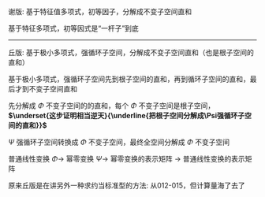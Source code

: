 谢版: 基于特征值多项式，初等因子，分解成不变子空间直和  
  
基于特征多项式，初等因式是“一杆子”到底  
  
---  
  
丘版: 基于极小多项式，强循环子空间，分解成不变子空间直和（也是根子空间的直和）  
  
基于极小多项式，强循环子空间先到根子空间的直和，再到循环子空间的直和，最后才到不变子空间直和  
  
先分解成 $\Phi$ 不变子空间的的直和，每个 $\Phi$ 不变子空间是根子空间，**$\underset{这步证明相当逆天}{\underline{把根子空间分解成\Psi强循环子空间的直和}}$**  
  
$\Psi$ 强循环子空间转换成 $\Phi$ 不变子空间，最终全空间分解成 $\Phi$ 不变子空间  
  
普通线性变换 $\Phi\longrightarrow$ 幂零变换 $\Psi\longrightarrow$ 幂零变换的表示矩阵 $\longrightarrow$ 普通线性变换的表示矩阵  
  
原来丘版是在讲另外一种求约当标准型的方法: 从012-015，但计算量海了去了  
